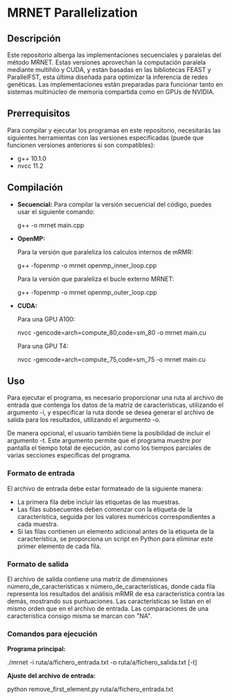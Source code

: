 # MRNET Parallelization

## Descripción
Este repositorio alberga las implementaciones secuenciales y paralelas del método MRNET. Estas versiones aprovechan la computación paralela mediante multihilo y CUDA, y están basadas en las bibliotecas FEAST y ParallelFST, esta última diseñada para optimizar la inferencia de redes genéticas. Las implementaciones están preparadas para funcionar tanto en sistemas multinúcleo de memoria compartida como en GPUs de NVIDIA.

## Prerrequisitos
Para compilar y ejecutar los programas en este repositorio, necesitarás las siguientes herramientas con las versiones especificadas (puede que funcionen versiones anteriores si son compatibles):

- g++ 10.1.0
- nvcc 11.2

## Compilación
- **Secuencial:** Para compilar la versión secuencial del código, puedes usar el siguiente comando:

  g++ -o mrnet main.cpp
- **OpenMP:**

  Para la versión que paraleliza los calculos internos de mRMR:

  g++ -fopenmp -o mrnet openmp_inner_loop.cpp

  Para la versión que paraleliza el bucle externo MRNET:

  g++ -fopenmp -o mrnet openmp_outer_loop.cpp

- **CUDA:**

  Para una GPU A100:

  nvcc -gencode=arch=compute_80,code=sm_80 -o mrnet main.cu

  Para una GPU T4:

  nvcc -gencode=arch=compute_75,code=sm_75 -o mrnet main.cu

## Uso
Para ejecutar el programa, es necesario proporcionar una ruta al archivo de entrada que
contenga los datos de la matriz de características, utilizando el argumento -i, y especificar la
ruta donde se desea generar el archivo de salida para los resultados, utilizando el argumento
-o.

De manera opcional, el usuario también tiene la posibilidad de incluir el argumento -t.
Este argumento permite que el programa muestre por pantalla el tiempo total de ejecución,
así como los tiempos parciales de varias secciones específicas del programa.

### Formato de entrada
El archivo de entrada debe estar formateado de la siguiente manera:
- La primera fila debe incluir las etiquetas de las muestras.
- Las filas subsecuentes deben comenzar con la etiqueta de la característica, seguida por los valores numéricos correspondientes a cada muestra.
- Si las filas contienen un elemento adicional antes de la etiqueta de la característica, se proporciona un script en Python para eliminar este primer elemento de cada fila.

### Formato de salida
El archivo de salida contiene una matriz de dimensiones número_de_características x número_de_características, donde cada fila representa los resultados del análisis mRMR de esa característica contra las demás, mostrando sus puntuaciones. Las características se listan en el mismo orden que en el archivo de entrada. Las comparaciones de una característica consigo misma se marcan con "NA".

### Comandos para ejecución
**Programa principal:**
  
  ./mrnet -i ruta/a/fichero_entrada.txt -o ruta/a/fichero_salida.txt [-t]

**Ajuste del archivo de entrada:**
  
  python remove_first_element.py ruta/a/fichero_entrada.txt
